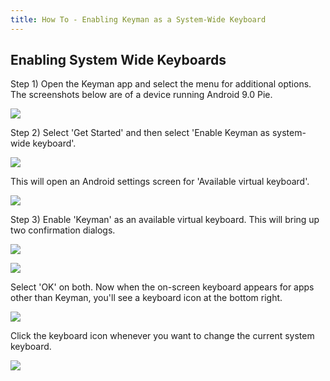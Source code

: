 ```yaml
---
title: How To - Enabling Keyman as a System-Wide Keyboard
---
```


## Enabling System Wide Keyboards
Step 1) Open the Keyman app and select the menu for additional options.
The screenshots below are of a device running Android 9.0 Pie.

![](../android_images/settings1-ap.png)

Step 2) Select 'Get Started' and then select 'Enable Keyman as system-wide keyboard'.

![](../android_images/settings2-ap.png)

This will open an Android settings screen for 'Available virtual keyboard'.

![](../android_images/settings3-ap.png)

Step 3) Enable 'Keyman' as an available virtual keyboard.
This will bring up two confirmation dialogs.

![](../android_images/settings4-ap.png)

![](../android_images/settings5-ap.png)

Select 'OK' on both. Now when the on-screen keyboard appears for apps other than Keyman,
you'll see a keyboard icon at the bottom right.

![](../android_images/settings6-ap.png)

Click the keyboard icon whenever you want to change the current system keyboard.

![](../android_images/settings7-ap.png)
